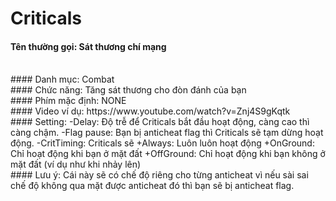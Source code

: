 # Criticals
#### Tên thường gọi: Sát thương chí mạng
</br>
#### Danh mục: Combat
</br>
#### Chức năng: Tăng sát thương cho đòn đánh của bạn
</br>
#### Phím mặc định: NONE
</br>
#### Video ví dụ: https://www.youtube.com/watch?v=Znj4S9gKqtk
</br>
#### Setting:
-Delay: Độ trễ để Criticals bắt đầu hoạt động, càng cao thì càng chậm.
-Flag pause: Bạn bị anticheat flag thì Criticals sẽ tạm dừng hoạt động.
-CritTiming: Criticals sẽ 
+Always: Luôn luôn hoạt động
+OnGround: Chỉ hoạt động khi bạn ở mặt đất
+OffGround: Chỉ hoạt động khi bạn không ở mặt đất (ví dụ như khi nhảy lên)
</br>
#### Lưu ý: Cái này sẽ có chế độ riêng cho từng anticheat vì nếu sài sai chế độ không qua mặt được anticheat đó thì bạn sẽ bị anticheat flag.
